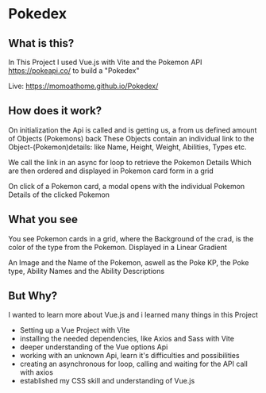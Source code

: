 # Pokedex

## What is this?
In This Project I used Vue.js with Vite and the Pokemon API https://pokeapi.co/ to build a "Pokedex"

Live: https://momoathome.github.io/Pokedex/

## How does it work?

On initialization the Api is called and is getting us, a from us defined amount of Objects (Pokemons) back
These Objects contain an individual link to the Object-(Pokemon)details: like Name, Height, Weight, Abilities, Types etc.

We call the link in an async for loop to retrieve the Pokemon Details
Which are then ordered and displayed in Pokemon card form in a grid

On click of a Pokemon card, a modal opens with the individual Pokemon Details of the clicked Pokemon

## What you see

You see Pokemon cards in a grid, where the Background of the crad, is the color of the type from the Pokemon. Displayed in a Linear Gradient

An Image and the Name of the Pokemon, aswell as the Poke KP, the Poke type, Ability Names and the Ability Descriptions

## But Why?

I wanted to learn more about Vue.js and i learned many things in this Project

- Setting up a Vue Project with Vite
- installing the needed dependencies, like Axios and Sass with Vite
- deeper understanding of the Vue options Api
- working with an unknown Api, learn it's difficulties and possibilities
- creating an asynchronous for loop, calling and waiting for the API call with axios
- established my CSS skill and understanding of Vue.js
